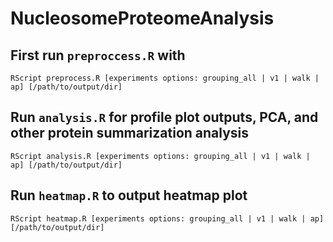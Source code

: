 # NucleosomeProteomeAnalysis

## First run `preproccess.R` with 
```
RScript preprocess.R [experiments options: grouping_all | v1 | walk | ap] [/path/to/output/dir]
```

## Run `analysis.R` for profile plot outputs, PCA, and other protein summarization analysis
```
RScript analysis.R [experiments options: grouping_all | v1 | walk | ap] [/path/to/output/dir]
```

## Run `heatmap.R` to output heatmap plot
```
RScript heatmap.R [experiments options: grouping_all | v1 | walk | ap] [/path/to/output/dir]
```
